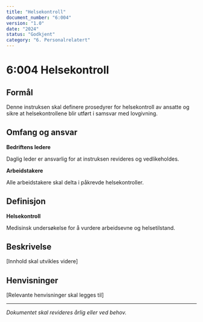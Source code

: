 ```yaml
---
title: "Helsekontroll"
document_number: "6:004"
version: "1.0"
date: "2024"
status: "Godkjent"
category: "6. Personalrelatert"
---
```


# 6:004 Helsekontroll

## Formål

Denne instruksen skal definere prosedyrer for helsekontroll av ansatte og sikre at helsekontrollene blir utført i samsvar med lovgivning.

## Omfang og ansvar

**Bedriftens ledere**

Daglig leder er ansvarlig for at instruksen revideres og vedlikeholdes.

**Arbeidstakere**

Alle arbeidstakere skal delta i påkrevde helsekontroller.

## Definisjon

**Helsekontroll**

Medisinsk undersøkelse for å vurdere arbeidsevne og helsetilstand.

## Beskrivelse

[Innhold skal utvikles videre]

## Henvisninger

[Relevante henvisninger skal legges til]

---

*Dokumentet skal revideres årlig eller ved behov.*

